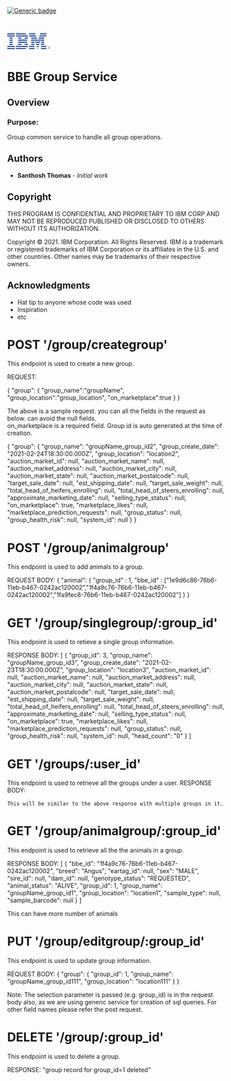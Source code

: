 [![Generic badge](https://img.shields.io/badge/Version-1.0.0-green.svg)]()

#

![alt text](logos.png)

# BBE Group Service

## Overview

### Purpose:
Group common service to handle all group operations.

## Authors

- **Santhosh Thomas** - _Initial work_


## Copyright

THIS PROGRAM IS CONFIDENTIAL AND PROPRIETARY TO IBM CORP AND MAY NOT
BE REPRODUCED PUBLISHED OR DISCLOSED TO OTHERS WITHOUT ITS AUTHORIZATION.

Copyright &copy; 2021. IBM Corporation.
All Rights Reserved. IBM is a trademark or registered trademarks of
IBM Corporation or its affiliates in the U.S. and other countries. Other
names may be trademarks of their respective owners.

## Acknowledgments

- Hat tip to anyone whose code was used
- Inspiration
- etc

# POST '/group/creategroup'
This endpoint is used to create a new group.

REQUEST:

{ "group": {
"group_name":"groupName",
"group_location":"group_location",
"on_marketplace":true
}
}

The above is a sample request. you can all the fields in the request as below. can avoid the null fields.   
on_marketplace is a required field. Group id is auto generated at the time of  creation.

{ "group": {
        "group_name": "groupName_group_id2",
        "group_create_date": "2021-02-24T18:30:00.000Z",
        "group_location": "location2",
        "auction_market_id": null,
        "auction_market_name": null,
        "auction_market_address": null,
        "auction_market_city": null,
        "auction_market_state": null,
        "auction_market_postalcode": null,
        "target_sale_date": null,
        "est_shipping_date": null,
        "target_sale_weight": null,
        "total_head_of_heifers_enrolling": null,
        "total_head_of_steers_enrolling": null,
        "approximate_marketing_date": null,
        "selling_type_status": null,
        "on_marketplace": true,
        "marketplace_likes": null,
        "marketplace_prediction_requests": null,
        "group_status": null,
        "group_health_risk": null,
        "system_id": null
    }
}

# POST '/group/animalgroup'
This endpoint is used to add animals to a group.

REQUEST BODY:
{ "animal": {
	"group_id" : 1,
	"bbe_id" : ["1e9d6c86-76b6-11eb-b467-0242ac120002","1f4a9c76-76b6-11eb-b467-0242ac120002","1fa9fec8-76b6-11eb-b467-0242ac120002"]
}
}

# GET '/group/singlegroup/:group_id'
This endpoint is used to retieve a single group information.

RESPONSE BODY:
[
    {
        "group_id": 3,
        "group_name": "groupName_group_id3",
        "group_create_date": "2021-02-23T18:30:00.000Z",
        "group_location": "location3",
        "auction_market_id": null,
        "auction_market_name": null,
        "auction_market_address": null,
        "auction_market_city": null,
        "auction_market_state": null,
        "auction_market_postalcode": null,
        "target_sale_date": null,
        "est_shipping_date": null,
        "target_sale_weight": null,
        "total_head_of_heifers_enrolling": null,
        "total_head_of_steers_enrolling": null,
        "approximate_marketing_date": null,
        "selling_type_status": null,
        "on_marketplace": true,
        "marketplace_likes": null,
        "marketplace_prediction_requests": null,
        "group_status": null,
        "group_health_risk": null,
        "system_id": null,
        "head_count": "0"
    }
]

# GET '/groups/:user_id'
This endpoint is used to retrieve all the groups under a user.
RESPONSE BODY: 
    
    This will be similar to the above response with multiple groups in it.


# GET '/group/animalgroup/:group_id'
This endpoint is used to retrieve all the the animals in a group.

RESPONSE BODY: 
[
    {
        "bbe_id": "1f4a9c76-76b6-11eb-b467-0242ac120002",
        "breed": "Angus",
        "eartag_id": null,
        "sex": "MALE",
        "sire_id": null,
        "dam_id": null,
        "genotype_status": "REQUESTED",
        "animal_status": "ALIVE",
        "group_id": 1,
        "group_name": "groupName_group_id1",
        "group_location": "location1",
        "sample_type": null,
        "sample_barcode": null
    }
]

This can have more number of animals

# PUT '/group/editgroup/:group_id'
This endpoint is used to update group information.

REQUEST BODY:
{
    "group":     {
        "group_id": 1,
        "group_name": "groupName_group_id111",
        "group_location": "location111"
    }
}

Note: The selection parameter is passed (e.g: group_id) is in the request body also, as we are using generic service for creation of sql queries. For other field names please refer the post request.

# DELETE '/group/:group_id'
This endpoint is used to delete a group.

RESPONSE:
"group record for group_id=1 deleted"